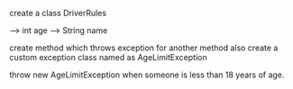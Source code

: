 create a class DriverRules

--> int age --> String name

create method which throws exception for another method also create a custom exception class named as AgeLimitException

throw new AgeLimitException when someone is less than 18 years of age.
